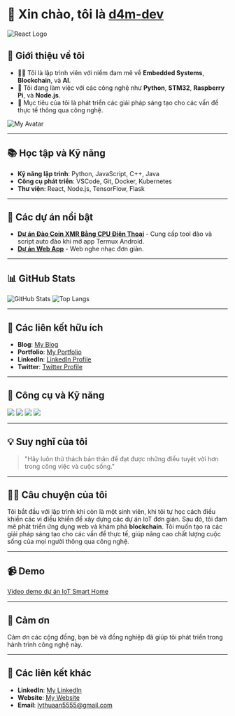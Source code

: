 # 👋 Xin chào, tôi là [d4m-dev](https://github.com/d4m-dev)
![React Logo](https://media1.giphy.com/media/v1.Y2lkPTZjMDliOTUybWY0M2R5bDR3YXNtZnp1aWp1aDNod2E2ajRsOHgwdXc3NWZnZHZmZSZlcD12MV9pbnRlcm5hbF9naWZfYnlfaWQmY3Q9Zw/D35fOVm9gSQ91icJeR/giphy.gif)
## 🌱 Giới thiệu về tôi
- 👨‍💻 Tôi là lập trình viên với niềm đam mê về **Embedded Systems**, **Blockchain**, và **AI**.
- 💼 Tôi đang làm việc với các công nghệ như **Python**, **STM32**, **Raspberry Pi**, và **Node.js**.
- 🎯 Mục tiêu của tôi là phát triển các giải pháp sáng tạo cho các vấn đề thực tế thông qua công nghệ.

![My Avatar](https://i.postimg.cc/g23LFQ5x/20250605-221117.jpg)

---

## 📚 Học tập và Kỹ năng
- **Kỹ năng lập trình**: Python, JavaScript, C++, Java
- **Công cụ phát triển**: VSCode, Git, Docker, Kubernetes
- **Thư viện**: React, Node.js, TensorFlow, Flask

---

## 📂 Các dự án nổi bật
- **[Dự án Đào Coin XMR Bằng CPU Điện Thoại](https://github.com/d4m-dev/XmrigV2)** - Cung cấp tool đào và script auto đào khi mở app Termux Android.
- **[Dự án Web App](https://github.com/d4m-dev/d4m-dev.github.io)** - Web nghe nhạc đơn giản.

---

## 📊 GitHub Stats

![GitHub Stats](https://github-readme-stats.vercel.app/api?username=d4m-dev&show_icons=true&count_private=true&hide=prs)
![Top Langs](https://github-readme-stats.vercel.app/api/top-langs/?username=d4m-dev&layout=compact)

---

## 🔗 Các liên kết hữu ích
- **Blog**: [My Blog](https://d4m-dev.com)
- **Portfolio**: [My Portfolio](https://d4m-dev.com)
- **LinkedIn**: [LinkedIn Profile](https://www.linkedin.com/in/d4m-dev)
- **Twitter**: [Twitter Profile](https://twitter.com/d4m-dev)

---

## 🔧 Công cụ và Kỹ năng
![](https://img.shields.io/badge/React-61DAFB?style=flat-square&logo=react&logoColor=black)
![](https://img.shields.io/badge/Node.js-339933?style=flat-square&logo=node.js&logoColor=white)
![](https://img.shields.io/badge/STM32-0078D4?style=flat-square&logo=STM32&logoColor=white)
![](https://img.shields.io/badge/Python-3776AB?style=flat-square&logo=python&logoColor=white)

---

## 💡 Suy nghĩ của tôi
> "Hãy luôn thử thách bản thân để đạt được những điều tuyệt vời hơn trong công việc và cuộc sống."

---

## 👨‍💻 Câu chuyện của tôi
Tôi bắt đầu với lập trình khi còn là một sinh viên, khi tôi tự học cách điều khiển các vi điều khiển để xây dựng các dự án IoT đơn giản. Sau đó, tôi đam mê phát triển ứng dụng web và khám phá **blockchain**. Tôi muốn tạo ra các giải pháp sáng tạo cho các vấn đề thực tế, giúp nâng cao chất lượng cuộc sống của mọi người thông qua công nghệ.

---

## 📹 Demo
[Video demo dự án IoT Smart Home](https://www.youtube.com/watch?v=dQw4w9WgXcQ)

---

## 💌 Cảm ơn
Cảm ơn các cộng đồng, bạn bè và đồng nghiệp đã giúp tôi phát triển trong hành trình công nghệ này.

---

## 🔗 Các liên kết khác
- **LinkedIn**: [My LinkedIn](https://www.linkedin.com/in/d4m-dev)
- **Website**: [My Website](https://linkfly.to/lyanan1609)
- **Email**: [lythuaan5555@gmail.com](mailto:lythuaan5555@gmail.com)
